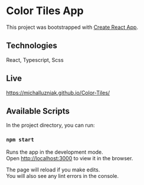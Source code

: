 # Color Tiles App

This project was bootstrapped with [Create React App](https://github.com/facebook/create-react-app).

## Technologies 

React, Typescript, Scss

## Live 
https://michalluzniak.github.io/Color-Tiles/

## Available Scripts

In the project directory, you can run:

### `npm start`

Runs the app in the development mode.\
Open [http://localhost:3000](http://localhost:3000) to view it in the browser.

The page will reload if you make edits.\
You will also see any lint errors in the console.

